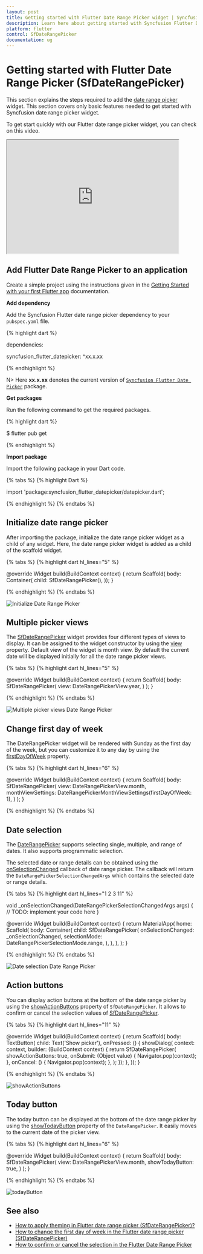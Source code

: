 ```yaml
---
layout: post
title: Getting started with Flutter Date Range Picker widget | Syncfusion
description: Learn here about getting started with Syncfusion Flutter Date Range Picker (SfDateRangePicker) widget, its elements, and more.
platform: flutter
control: SfDateRangePicker
documentation: ug
---
```


# Getting started with Flutter Date Range Picker (SfDateRangePicker)
This section explains the steps required to add the [date range picker](https://www.syncfusion.com/flutter-widgets/flutter-daterangepicker) widget. This section covers only basic features needed to get started with Syncfusion date range picker widget.

To get start quickly with our Flutter date range picker widget, you can check on this video.

<style>#flutterDateRangePickerVideoTutorial{width : 90% !important; height: 300px !important }</style>
<iframe id='flutterDateRangePickerVideoTutorial' src='https://www.youtube.com/embed/3TyuUVExuPs'></iframe>

## Add Flutter Date Range Picker to an application
Create a simple project using the instructions given in the [Getting Started with your first Flutter app](https://docs.flutter.dev/get-started/test-drive?tab=vscode#create-app) documentation.

**Add dependency**

Add the Syncfusion Flutter date range picker dependency to your `pubspec.yaml` file.

{% highlight dart %}

dependencies:

syncfusion_flutter_datepicker: ^xx.x.xx

{% endhighlight %}

N> Here **xx.x.xx** denotes the current version of [`Syncfusion Flutter Date Picker`](https://pub.dev/packages/syncfusion_flutter_datepicker/versions) package.

**Get packages** 

Run the following command to get the required packages.

{% highlight dart %}

$ flutter pub get

{% endhighlight %}

**Import package**

Import the following package in your Dart code.

{% tabs %}
{% highlight Dart %}

import 'package:syncfusion_flutter_datepicker/datepicker.dart';

{% endhighlight %}
{% endtabs %}

## Initialize date range picker

After importing the package, initialize the date range picker widget as a child of any widget. Here, the date range picker widget is added as a child of the scaffold widget.

{% tabs %}
{% highlight dart hl_lines="5" %}

@override
Widget build(BuildContext context) {
   return Scaffold(
       body: Container(
       child: SfDateRangePicker(),
));
}
	
{% endhighlight %}
{% endtabs %}

![Initialize Date Range Picker](images/getting-started/initialize.png)

## Multiple picker views

The [SfDateRangePicker](https://www.syncfusion.com/flutter-widgets/flutter-daterangepicker) widget provides four different types of views to display. It can be assigned to the widget constructor by using the [view](https://pub.dev/documentation/syncfusion_flutter_datepicker/latest/datepicker/SfDateRangePicker/view.html) property. Default view of the widget is month view. By default the current date will be displayed initially for all the date range picker views.

{% tabs %}
{% highlight dart hl_lines="5" %}

@override
Widget build(BuildContext context) {
   return Scaffold(
       body: SfDateRangePicker(
       view: DateRangePickerView.year,
      )
   );
}

{% endhighlight %}
{% endtabs %}

![Multiple picker views Date Range Picker](images/getting-started/year-view.png)

## Change first day of week

The DateRangePicker widget will be rendered with Sunday as the first day of the week, but you can customize it to any day by using the [firstDayOfWeek](https://pub.dev/documentation/syncfusion_flutter_datepicker/latest/datepicker/DateRangePickerMonthViewSettings/firstDayOfWeek.html) property.

{% tabs %}
{% highlight dart hl_lines="6" %}

@override
Widget build(BuildContext context) {
   return Scaffold(
        body: SfDateRangePicker(
        view: DateRangePickerView.month,
        monthViewSettings: DateRangePickerMonthViewSettings(firstDayOfWeek: 1),
        )
    );
}

{% endhighlight %}
{% endtabs %}

## Date selection

The [DateRangePicker](https://pub.dev/documentation/syncfusion_flutter_datepicker/latest/datepicker/SfDateRangePicker-class.html) supports selecting single, multiple, and range of dates. It also supports programmatic selection.

The selected date or range details can be obtained using the [onSelectionChanged](https://pub.dev/documentation/syncfusion_flutter_datepicker/latest/datepicker/SfDateRangePicker/onSelectionChanged.html) callback of date range picker. The callback will return the `DateRangePickerSelectionChangedArgs` which contains the selected date or range details.

{% tabs %}
{% highlight dart hl_lines="1 2 3 11" %}

void _onSelectionChanged(DateRangePickerSelectionChangedArgs args) {
// TODO: implement your code here
}

@override
Widget build(BuildContext context) {
    return MaterialApp(
        home: Scaffold(
            body: Container(
                child: SfDateRangePicker(
                    onSelectionChanged: _onSelectionChanged,
                    selectionMode: DateRangePickerSelectionMode.range,
                ),
            ),
        ),
    );
}


{% endhighlight %}
{% endtabs %}

  ![Date selection Date Range Picker](images/getting-started/range-selection.png)
  
## Action buttons

You can display action buttons at the bottom of the date range picker by using the [showActionButtons](https://pub.dev/documentation/syncfusion_flutter_datepicker/latest/datepicker/SfDateRangePicker/showActionButtons.html) property of `SfDateRangePicker`. It allows to confirm or cancel the selection values of [SfDateRangePicker](https://pub.dev/documentation/syncfusion_flutter_datepicker/latest/datepicker/SfDateRangePicker-class.html).

{% tabs %}
{% highlight dart hl_lines="11" %}

@override
  Widget build(BuildContext context) {
    return Scaffold(
         body: TextButton(
          child: Text('Show picker'),
          onPressed: () {
            showDialog<Widget>(
                context: context,
                builder: (BuildContext context) {
                  return SfDateRangePicker(
                    showActionButtons: true,
                    onSubmit: (Object value) {
                      Navigator.pop(context);
                    },
                    onCancel: () {
                     Navigator.pop(context);
                    },
                  );
                });
          },
        ));
  }       

{% endhighlight %}
{% endtabs %}

![showActionButtons](images/getting-started/confirm_and_cancel_buttons.png)  
  
## Today button
The today button can be displayed at the bottom of the date range picker by using the [showTodayButton](https://pub.dev/documentation/syncfusion_flutter_datepicker/latest/datepicker/SfDateRangePicker/showTodayButton.html) property of the `DateRangePicker`. It easily moves to the current date of the picker view.

{% tabs %}
{% highlight dart hl_lines="6" %}

@override
Widget build(BuildContext context) {
   return Scaffold(
        body: SfDateRangePicker(
        view: DateRangePickerView.month,
        showTodayButton: true,
        )
    );
}

{% endhighlight %}
{% endtabs %}

![todayButton](images/getting-started/todayButton.jpg)  

## See also

* [How to apply theming in Flutter date range picker (SfDateRangePicker)?](https://support.syncfusion.com/kb/article/10342/how-to-apply-theming-in-the-flutter-date-range-picker-sfdaterangepicker)
* [How to change the first day of week in the Flutter date range picker (SfDateRangePicker)](https://support.syncfusion.com/kb/article/10803/how-to-change-the-first-day-of-week-in-the-flutter-date-range-picker-sfdaterangepicker)
* [How to confirm or cancel the selection in the Flutter Date Range Picker](https://support.syncfusion.com/kb/article/10924/how-to-confirm-or-cancel-the-selection-in-the-flutter-date-range-picker)